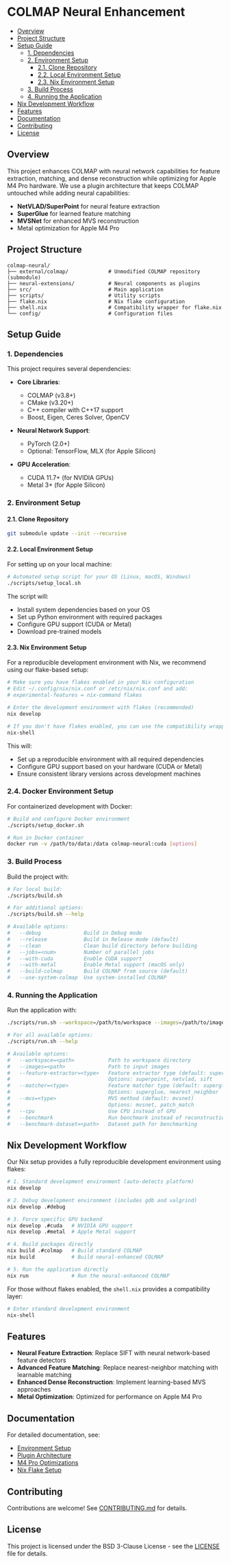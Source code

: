 # COLMAP Neural Enhancement

- [Overview](#overview)
- [Project Structure](#project-structure)
- [Setup Guide](#setup-guide)
  - [1. Dependencies](#1-dependencies)
  - [2. Environment Setup](#2-environment-setup)
    - [2.1. Clone Repository](#21-clone-repository)
    - [2.2. Local Environment Setup](#22-local-environment-setup)
    - [2.3. Nix Environment Setup](#23-nix-environment-setup)
  - [3. Build Process](#3-build-process)
  - [4. Running the Application](#4-running-the-application)
- [Nix Development Workflow](#nix-development-workflow)
- [Features](#features)
- [Documentation](#documentation)
- [Contributing](#contributing)
- [License](#license)

## Overview
This project enhances COLMAP with neural network capabilities for feature extraction, matching, and dense reconstruction while optimizing for Apple M4 Pro hardware. We use a plugin architecture that keeps COLMAP untouched while adding neural capabilities:
- **NetVLAD/SuperPoint** for neural feature extraction
- **SuperGlue** for learned feature matching
- **MVSNet** for enhanced MVS reconstruction
- Metal optimization for Apple M4 Pro

## Project Structure

```
colmap-neural/
├── external/colmap/             # Unmodified COLMAP repository (submodule)
├── neural-extensions/           # Neural components as plugins
├── src/                         # Main application
├── scripts/                     # Utility scripts
├── flake.nix                    # Nix flake configuration
├── shell.nix                    # Compatibility wrapper for flake.nix
└── config/                      # Configuration files
```

## Setup Guide

### 1. Dependencies

This project requires several dependencies:

- **Core Libraries**:
  - COLMAP (v3.8+)
  - CMake (v3.20+)
  - C++ compiler with C++17 support
  - Boost, Eigen, Ceres Solver, OpenCV

- **Neural Network Support**:
  - PyTorch (2.0+)
  - Optional: TensorFlow, MLX (for Apple Silicon)

- **GPU Acceleration**:
  - CUDA 11.7+ (for NVIDIA GPUs)
  - Metal 3+ (for Apple Silicon)

### 2. Environment Setup

#### 2.1. Clone Repository

```bash
git submodule update --init --recursive
```

#### 2.2. Local Environment Setup

For setting up on your local machine:

```bash
# Automated setup script for your OS (Linux, macOS, Windows)
./scripts/setup_local.sh
```

The script will:
- Install system dependencies based on your OS
- Set up Python environment with required packages
- Configure GPU support (CUDA or Metal)
- Download pre-trained models

#### 2.3. Nix Environment Setup

For a reproducible development environment with Nix, we recommend using our flake-based setup:

```bash
# Make sure you have flakes enabled in your Nix configuration
# Edit ~/.config/nix/nix.conf or /etc/nix/nix.conf and add:
# experimental-features = nix-command flakes

# Enter the development environment with flakes (recommended)
nix develop

# If you don't have flakes enabled, you can use the compatibility wrapper:
nix-shell
```

This will:
- Set up a reproducible environment with all required dependencies
- Configure GPU support based on your hardware (CUDA or Metal)
- Ensure consistent library versions across development machines

### 2.4. Docker Environment Setup

For containerized development with Docker:

```bash
# Build and configure Docker environment
./scripts/setup_docker.sh

# Run in Docker container
docker run -v /path/to/data:/data colmap-neural:cuda [options]
```

### 3. Build Process

Build the project with:

```bash
# For local build:
./scripts/build.sh

# For additional options:
./scripts/build.sh --help

# Available options:
#   --debug              Build in Debug mode
#   --release            Build in Release mode (default)
#   --clean              Clean build directory before building
#   --jobs=<num>         Number of parallel jobs
#   --with-cuda          Enable CUDA support
#   --with-metal         Enable Metal support (macOS only)
#   --build-colmap       Build COLMAP from source (default)
#   --use-system-colmap  Use system-installed COLMAP
```

### 4. Running the Application

Run the application with:

```bash
./scripts/run.sh --workspace=/path/to/workspace --images=/path/to/images

# For all available options:
./scripts/run.sh --help

# Available options:
#   --workspace=<path>           Path to workspace directory
#   --images=<path>              Path to input images
#   --feature-extractor=<type>   Feature extractor type (default: superpoint)
#                                Options: superpoint, netvlad, sift
#   --matcher=<type>             Feature matcher type (default: superglue)
#                                Options: superglue, nearest_neighbor
#   --mvs=<type>                 MVS method (default: mvsnet)
#                                Options: mvsnet, patch_match
#   --cpu                        Use CPU instead of GPU
#   --benchmark                  Run benchmark instead of reconstruction
#   --benchmark-dataset=<path>   Dataset path for benchmarking
```

## Nix Development Workflow

Our Nix setup provides a fully reproducible development environment using flakes:

```bash
# 1. Standard development environment (auto-detects platform)
nix develop

# 2. Debug development environment (includes gdb and valgrind)
nix develop .#debug

# 3. Force specific GPU backend
nix develop .#cuda   # NVIDIA GPU support
nix develop .#metal  # Apple Metal support

# 4. Build packages directly
nix build .#colmap   # Build standard COLMAP
nix build            # Build neural-enhanced COLMAP

# 5. Run the application directly 
nix run              # Run the neural-enhanced COLMAP
```

For those without flakes enabled, the `shell.nix` provides a compatibility layer:

```bash
# Enter standard development environment
nix-shell
```

## Features

- **Neural Feature Extraction**: Replace SIFT with neural network-based feature detectors
- **Advanced Feature Matching**: Replace nearest-neighbor matching with learnable matching
- **Enhanced Dense Reconstruction**: Implement learning-based MVS approaches
- **Metal Optimization**: Optimized for performance on Apple M4 Pro

## Documentation

For detailed documentation, see:
- [Environment Setup](doc/environment.md)
- [Plugin Architecture](doc/neural_architecture.md)
- [M4 Pro Optimizations](doc/m4_optimizations.md)
- [Nix Flake Setup](doc/nix_setup.md)

## Contributing

Contributions are welcome! See [CONTRIBUTING.md](CONTRIBUTING.md) for details.

## License

This project is licensed under the BSD 3-Clause License - see the [LICENSE](LICENSE) file for details.